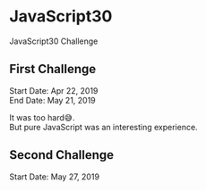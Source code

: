 # JavaScript30
JavaScript30 Challenge

## First Challenge
Start Date: Apr 22, 2019  
End Date: May 21, 2019

It was too hard😅.  
But pure JavaScript was an interesting experience.  

## Second Challenge
Start Date: May 27, 2019
